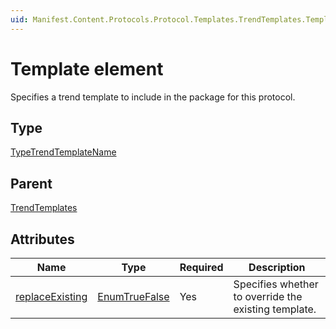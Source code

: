 ```yaml
---
uid: Manifest.Content.Protocols.Protocol.Templates.TrendTemplates.Template
---
```


# Template element

Specifies a trend template to include in the package for this protocol.

## Type

[TypeTrendTemplateName](xref:Manifest-TypeTrendTemplateName)

## Parent

[TrendTemplates](xref:Manifest.Content.Protocols.Protocol.Templates.TrendTemplates)

## Attributes

|Name|Type|Required|Description|
|--- |--- |--- |--- |
|[replaceExisting](xref:Manifest.Content.Protocols.Protocol.Templates.TrendTemplates.Template-replaceExisting)|[EnumTrueFalse](xref:Manifest-EnumTrueFalse)|Yes|Specifies whether to override the existing template.|
